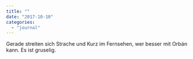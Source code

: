 ```yaml
---
title: ""
date: "2017-10-10"
categories: 
  - "journal"
---
```


Gerade streiten sich Strache und Kurz im Fernsehen, wer besser mit Orbán kann. Es ist gruselig.
